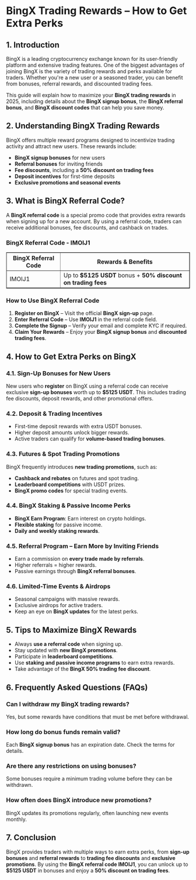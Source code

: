 <h1>BingX Trading Rewards – How to Get Extra Perks</h1>
<h2>1. Introduction</h2>
<p>BingX is a leading cryptocurrency exchange known for its user-friendly platform and extensive trading features. One of the biggest advantages of joining BingX is the variety of trading rewards and perks available for traders. Whether you're a new user or a seasoned trader, you can benefit from bonuses, referral rewards, and discounted trading fees.</p>
<p>This guide will explain how to maximize your <strong>BingX trading rewards</strong> in 2025, including details about the <strong>BingX signup bonus</strong>, the <strong>BingX referral bonus</strong>, and <strong>BingX discount codes</strong> that can help you save money.</p>

<h2>2. Understanding BingX Trading Rewards</h2>
<p>BingX offers multiple reward programs designed to incentivize trading activity and attract new users. These rewards include:</p>
<ul>
    <li><strong>BingX signup bonuses</strong> for new users</li>
    <li><strong>Referral bonuses</strong> for inviting friends</li>
    <li><strong>Fee discounts</strong>, including a <strong>50% discount on trading fees</strong></li>
    <li><strong>Deposit incentives</strong> for first-time deposits</li>
    <li><strong>Exclusive promotions and seasonal events</strong></li>
</ul>

<h2>3. What is BingX Referral Code?</h2>
<p>A <strong>BingX referral code</strong> is a special promo code that provides extra rewards when signing up for a new account. By using a referral code, traders can receive additional bonuses, fee discounts, and cashback on trades.</p>

<h3>BingX Referral Code - IMOIJ1</h3>
<table border="1">
    <tr>
        <th>BingX Referral Code</th>
        <th>Rewards & Benefits</th>
    </tr>
    <tr>
        <td>IMOIJ1</td>
        <td>Up to <strong>$5125 USDT</strong> bonus + <strong>50% discount on trading fees</strong></td>
    </tr>
</table>

<h3>How to Use BingX Referral Code</h3>
<ol>
    <li><strong>Register on BingX</strong> – Visit the official <strong>BingX sign-up</strong> page.</li>
    <li><strong>Enter Referral Code</strong> – Use <strong>IMOIJ1</strong> in the referral code field.</li>
    <li><strong>Complete the Signup</strong> – Verify your email and complete KYC if required.</li>
    <li><strong>Claim Your Rewards</strong> – Enjoy your <strong>BingX signup bonus</strong> and <strong>discounted trading fees</strong>.</li>
</ol>

<h2>4. How to Get Extra Perks on BingX</h2>
<h3>4.1. Sign-Up Bonuses for New Users</h3>
<p>New users who <strong>register</strong> on BingX using a referral code can receive exclusive <strong>sign-up bonuses</strong> worth up to <strong>$5125 USDT</strong>. This includes trading fee discounts, deposit rewards, and other promotional offers.</p>

<h3>4.2. Deposit & Trading Incentives</h3>
<ul>
    <li>First-time deposit rewards with extra USDT bonuses.</li>
    <li>Higher deposit amounts unlock bigger rewards.</li>
    <li>Active traders can qualify for <strong>volume-based trading bonuses</strong>.</li>
</ul>

<h3>4.3. Futures & Spot Trading Promotions</h3>
<p>BingX frequently introduces <strong>new trading promotions</strong>, such as:</p>
<ul>
    <li><strong>Cashback and rebates</strong> on futures and spot trading.</li>
    <li><strong>Leaderboard competitions</strong> with USDT prizes.</li>
    <li><strong>BingX promo codes</strong> for special trading events.</li>
</ul>

<h3>4.4. BingX Staking & Passive Income Perks</h3>
<ul>
    <li><strong>BingX Earn Program</strong>: Earn interest on crypto holdings.</li>
    <li><strong>Flexible staking</strong> for passive income.</li>
    <li><strong>Daily and weekly staking rewards</strong>.</li>
</ul>

<h3>4.5. Referral Program – Earn More by Inviting Friends</h3>
<ul>
    <li>Earn a commission on <strong>every trade made by referrals</strong>.</li>
    <li>Higher referrals = higher rewards.</li>
    <li>Passive earnings through <strong>BingX referral bonuses</strong>.</li>
</ul>

<h3>4.6. Limited-Time Events & Airdrops</h3>
<ul>
    <li>Seasonal campaigns with massive rewards.</li>
    <li>Exclusive airdrops for active traders.</li>
    <li>Keep an eye on <strong>BingX updates</strong> for the latest perks.</li>
</ul>

<h2>5. Tips to Maximize BingX Rewards</h2>
<ul>
    <li>Always <strong>use a referral code</strong> when signing up.</li>
    <li>Stay updated with <strong>new BingX promotions</strong>.</li>
    <li>Participate in <strong>leaderboard competitions</strong>.</li>
    <li>Use <strong>staking and passive income programs</strong> to earn extra rewards.</li>
    <li>Take advantage of the <strong>BingX 50% trading fee discount</strong>.</li>
</ul>

<h2>6. Frequently Asked Questions (FAQs)</h2>
<h3>Can I withdraw my BingX trading rewards?</h3>
<p>Yes, but some rewards have conditions that must be met before withdrawal.</p>

<h3>How long do bonus funds remain valid?</h3>
<p>Each <strong>BingX signup bonus</strong> has an expiration date. Check the terms for details.</p>

<h3>Are there any restrictions on using bonuses?</h3>
<p>Some bonuses require a minimum trading volume before they can be withdrawn.</p>

<h3>How often does BingX introduce new promotions?</h3>
<p>BingX updates its promotions regularly, often launching new events monthly.</p>

<h2>7. Conclusion</h2>
<p>BingX provides traders with multiple ways to earn extra perks, from <strong>sign-up bonuses</strong> and <strong>referral rewards</strong> to <strong>trading fee discounts</strong> and <strong>exclusive promotions</strong>. By using the <strong>BingX referral code IMOIJ1</strong>, you can unlock up to <strong>$5125 USDT</strong> in bonuses and enjoy a <strong>50% discount on trading fees</strong>.</p>
